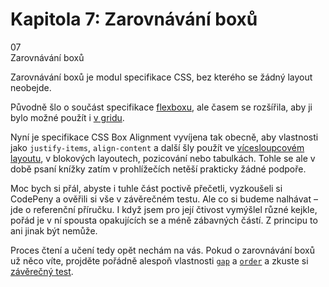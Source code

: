 <div id="kap-boxalign-before" class="ebook-chapter-before ebook-chapter-before-boxalign" markdown="1"> 

# Kapitola 7: Zarovnávání boxů

<div class="ebook-chapter-before-image">
  <div class="ebook-chapter-before-number">
    07
  </div>  
  <div class="ebook-chapter-before-heading">
    Zarovnávání boxů
  </div>
</div>

Zarovnávání boxů je modul specifikace CSS, bez kterého se žádný layout neobejde.

Původně šlo o součást specifikace [flexboxu](css-flexbox.md), ale časem se rozšířila, aby ji bylo možné použít i [v gridu](css-grid.md).

Nyní je specifikace CSS Box Alignment vyvíjena tak obecně, aby vlastnosti jako `justify-items`, `align-content` a další šly použít ve [vícesloupcovém layoutu](css-multicolumn.md), v blokových layoutech, pozicování nebo tabulkách. Tohle se ale v době psaní knížky zatím v prohlížečích netěší prakticky žádné podpoře.

Moc bych si přál, abyste i tuhle část poctivě přečetli, vyzkoušeli si CodePeny a ověřili si vše v závěrečném testu. Ale co si budeme nalhávat – jde o referenční příručku. I když jsem pro její čtivost vymýšlel různé kejkle, pořád je v ní spousta opakujících se a méně zábavných částí. Z principu to ani jinak být nemůže.

Proces čtení a učení tedy opět nechám na vás. Pokud o zarovnávání boxů už něco víte, projděte pořádně alespoň vlastnosti [`gap`](css-gap.md) a [`order`](css-order.md) a zkuste si [závěrečný test](kap-boxalign-after.md).

</div>


